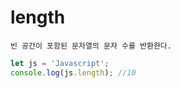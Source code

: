 # length

```
빈 공간이 포함된 문자열의 문자 수를 반환한다. 
```

```js
let js = 'Javascript';
console.log(js.length); //10
```
